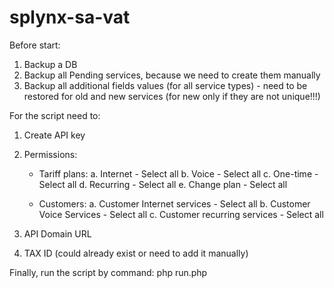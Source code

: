 # splynx-sa-vat

Before start:
1. Backup a DB
2. Backup all Pending services, because we need to create them manually
3. Backup all additional fields values (for all service types) - need to be restored for old and new services (for new only if they are not unique!!!)

For the script need to:
1. Create API key
2. Permissions:
    - Tariff plans:
        a. Internet - Select all
        b. Voice - Select all
        c. One-time - Select all
        d. Recurring - Select all
        e. Change plan - Select all

    - Customers:
        a. Customer Internet services - Select all
        b. Customer Voice Services - Select all
        c. Customer recurring services - Select all

3. API Domain URL
4. TAX ID  (could already exist or need to add it manually)


Finally, run the script by command:
php run.php
